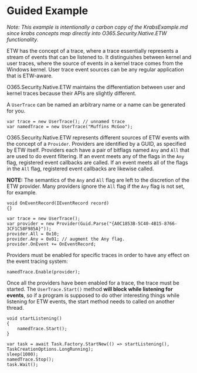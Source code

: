 Guided Example
==============

*Note: This example is intentionally a carbon copy of the KrabsExample.md since krabs concepts map directly into O365.Security.Native.ETW functionality.*

ETW has the concept of a trace, where a trace essentially represents a stream of events that can be listened to. It distinguishes between kernel and user traces, where the source of events in a kernel trace comes from the Windows kernel. User trace event sources can be any regular application that is ETW-aware.

O365.Security.Native.ETW maintains the differentiation between user and kernel traces because their APIs are slightly different.

A `UserTrace` can be named an arbitrary name or a name can be generated for you.

    var trace = new UserTrace(); // unnamed trace
    var namedTrace = new UserTrace("Muffins McGoo");

O365.Security.Native.ETW represents different sources of ETW events with the concept of a `Provider`. Providers are identified by a GUID, as specified by ETW itself. Providers each have a pair of bitflags named `Any` and `All` that are used to do event filtering. If an event meets any of the flags in the `Any` flag, registered event callbacks are called. If an event meets all of the flags in the `All` flag, registered event callbacks are likewise called.

**NOTE:** The semantics of the `Any` and `All` flag are left to the discretion of the ETW provider. Many providers ignore the `All` flag if the `Any` flag is not set, for example.

    void OnEventRecord(IEventRecord record)
    {}

	var trace = new UserTrace();
	var provider = new Provider(Guid.Parse("{A0C1853B-5C40-4B15-8766-3CF1C58F985A}"));
    provider.All = 0x10;
	provider.Any = 0x01; // augment the Any flag.
    provider.OnEvent += OnEventRecord;

Providers must be enabled for specific traces in order to have any effect on the event tracing system:

    namedTrace.Enable(provider);

Once all the providers have been enabled for a trace, the trace must be started. The `UserTrace.Start()` method **will block while listening for events**, so if a program is supposed to do other interesting things while listening for ETW events, the start method needs to called on another thread.

    void startListening()
    {
        namedTrace.Start();
    }

    var task = await Task.Factory.StartNew(() => startListening(), TaskCreationOptions.LongRunning);
    sleep(1000);
    namedTrace.Stop();
    task.Wait();